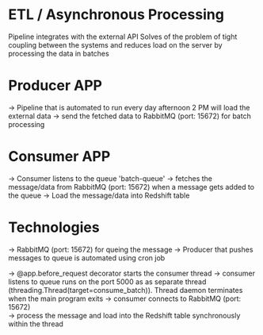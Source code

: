 # ETL / Asynchronous Processing
Pipeline integrates with the external API
Solves of the problem of tight coupling between the systems and reduces load on the server by processing the data in batches

# Producer APP
-> Pipeline that is automated to run every day afternoon 2 PM will load the external data 
-> send the fetched data to RabbitMQ (port: 15672) for batch processing

# Consumer APP
-> Consumer listens to the queue 'batch-queue'
-> fetches the message/data from RabbitMQ (port: 15672) when a message gets added to the queue
-> Load the message/data into Redshift table

# Technologies
-> RabbitMQ (port: 15672) for queing the message
-> Producer that pushes messages to queue is automated using cron job

-> @app.before_request decorator starts the consumer thread
-> consumer listens to queue runs on the port 5000 as as separate thread (threading.Thread(target=consume_batch)). Thread daemon terminates when the main program exits
-> consumer connects to RabbitMQ (port: 15672)  
-> process the message and load into the Redshift table synchronously within the thread

